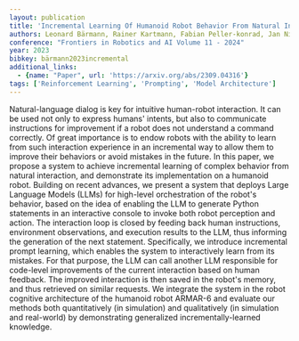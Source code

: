 ```yaml
---
layout: publication
title: 'Incremental Learning Of Humanoid Robot Behavior From Natural Interaction And Large Language Models'
authors: Leonard Bärmann, Rainer Kartmann, Fabian Peller-konrad, Jan Niehues, Alex Waibel, Tamim Asfour
conference: "Frontiers in Robotics and AI Volume 11 - 2024"
year: 2023
bibkey: bärmann2023incremental
additional_links:
  - {name: "Paper", url: 'https://arxiv.org/abs/2309.04316'}
tags: ['Reinforcement Learning', 'Prompting', 'Model Architecture']
---
```

Natural-language dialog is key for intuitive human-robot interaction. It can
be used not only to express humans' intents, but also to communicate
instructions for improvement if a robot does not understand a command
correctly. Of great importance is to endow robots with the ability to learn
from such interaction experience in an incremental way to allow them to improve
their behaviors or avoid mistakes in the future. In this paper, we propose a
system to achieve incremental learning of complex behavior from natural
interaction, and demonstrate its implementation on a humanoid robot. Building
on recent advances, we present a system that deploys Large Language Models
(LLMs) for high-level orchestration of the robot's behavior, based on the idea
of enabling the LLM to generate Python statements in an interactive console to
invoke both robot perception and action. The interaction loop is closed by
feeding back human instructions, environment observations, and execution
results to the LLM, thus informing the generation of the next statement.
Specifically, we introduce incremental prompt learning, which enables the
system to interactively learn from its mistakes. For that purpose, the LLM can
call another LLM responsible for code-level improvements of the current
interaction based on human feedback. The improved interaction is then saved in
the robot's memory, and thus retrieved on similar requests. We integrate the
system in the robot cognitive architecture of the humanoid robot ARMAR-6 and
evaluate our methods both quantitatively (in simulation) and qualitatively (in
simulation and real-world) by demonstrating generalized incrementally-learned
knowledge.
